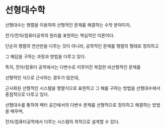 # 선형대수학

선형대수는 행렬을 이용하여 선형적인 문제를 해결하는 수학 분야이자, 

전기/전자/컴퓨터공학의 원리를 표현하는 핵심적인 이론이다. 

단순히 행렬의 연산만을 다루는 것이 아니라, 공학적인 문제를 행렬의 형태로 정의하고 

그 해답을 구하는 과정과 방법을 다루고 있다. 

특히, 전자/컴퓨터 공학에서는 다변수로 이루어진 복잡한 비선형적인 문제를 

선형적인 식으로 근사하는 경우가 많은데, 

근사화된 선형적인 시스템을 행렬식으로 표현하고 그 해를 구하는 방법을 선형대수에서 중점적으로 다루고 있다. 

선형대수를 통하여 벡터 공간에서의 다변수 문제를 선형적으로 정의하고 해결하는 방법을 배우며, 

전자/컴퓨터공학에서 다루는 시스템의 최적으로 설계할 수 있다.